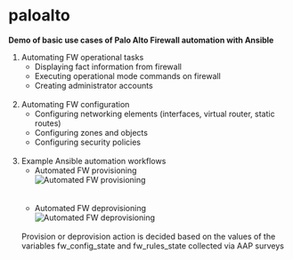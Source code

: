 # paloalto

<p><strong>Demo of basic use cases of Palo Alto Firewall automation with Ansible</strong></p>
<ol>
  <li>Automating FW operational tasks<ul>
      <li>Displaying fact information from firewall</li>
      <li>Executing operational mode  commands on firewall</li>
      <li>Creating administrator accounts  </li>    
  </ul></li>  
  <br>
  <li>Automating FW configuration<ul>
      <li>Configuring networking elements (interfaces, virtual router, static routes)</li>
      <li>Configuring zones and objects</li>
      <li>Configuring security policies</li>
  </ul></li>  
  <br>
  <li>Example Ansible automation workflows<ul>
      <li>Automated FW provisioning</li>
        <img src="https://github.com/mzdyb/paloalto/assets/49950423/e9c6c673-df8c-451b-be9f-0e28a438ddbd" alt="Automated FW provisioning" style="display: block; margin-left: auto; margin-right: auto;">
      <br><br>
      <li>Automated FW deprovisioning</li> 
        <img src="https://github.com/mzdyb/paloalto/assets/49950423/33f1f006-1340-4409-b01b-5b99ac8b10c2" alt="Automated FW deprovisioning" style="display: block; margin-left: auto; margin-right: auto;">    
  </ul></li>
  <br>
  Provision or deprovision action is decided based on the values of the variables fw_config_state and fw_rules_state collected via AAP surveys

</ol>
